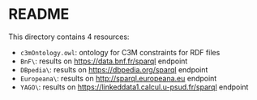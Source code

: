 # README

This directory contains 4 resources:
- `c3mOntology.owl`: ontology for C3M constraints for RDF files
- `BnF\`: results on https://data.bnf.fr/sparql endpoint
- `DBpedia\`: results on https://dbpedia.org/sparql endpoint
- `Europeana\`:	results on http://sparql.europeana.eu endpoint
- `YAGO\`:		results on https://linkeddata1.calcul.u-psud.fr/sparql endpoint
